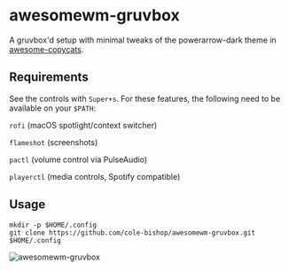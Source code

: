 # awesomewm-gruvbox
A gruvbox'd setup with minimal tweaks of the powerarrow-dark theme in [awesome-copycats](https://github.com/lcpz/awesome-copycats).

## Requirements
See the controls with `Super+s`. 
For these features, the following need to be available on your `$PATH`:

`rofi` (macOS spotlight/context switcher)

`flameshot` (screenshots)

`pactl` (volume control via PulseAudio)

`playerctl` (media controls, Spotify compatible)

## Usage
```
mkdir -p $HOME/.config
git clone https://github.com/cole-bishop/awesomewm-gruvbox.git $HOME/.config
```

![awesomewm-gruvbox](https://i.ibb.co/fCbjtw5/awesomewm-gruvbox.png)
